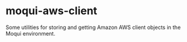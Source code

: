 moqui-aws-client
================

Some utilities for storing and getting Amazon AWS client objects in the Moqui environment.